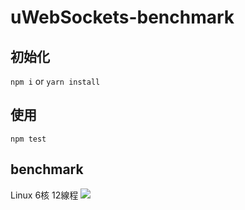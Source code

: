 # uWebSockets-benchmark

## 初始化
```npm i``` or ```yarn install```
## 使用
```npm test```

## benchmark
Linux 6核 12線程
![](./1556613638644.png)<br>

